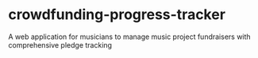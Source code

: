# crowdfunding-progress-tracker
A web application for musicians to manage music project fundraisers with comprehensive pledge tracking
